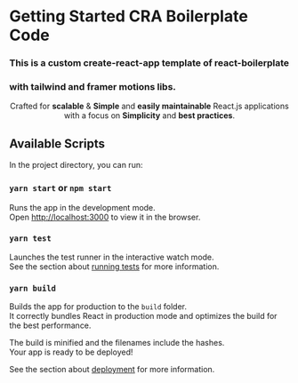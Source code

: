 # Getting Started CRA Boilerplate Code

### This is a custom create-react-app template of react-boilerplate
### with tailwind and framer motions libs.

<div align="center" >Crafted for <strong>scalable</strong> & <strong>Simple</strong> and <strong>easily maintainable</strong> React.js applications <br /> 
with a focus on  
<strong>Simplicity</strong> and <strong>best practices</strong>.
</div>


## Available Scripts

In the project directory, you can run:

### `yarn start` or `npm start`

Runs the app in the development mode.\
Open [http://localhost:3000](http://localhost:3000) to view it in the browser.


### `yarn test`

Launches the test runner in the interactive watch mode.\
See the section about [running tests](https://facebook.github.io/create-react-app/docs/running-tests) for more information.

### `yarn build`

Builds the app for production to the `build` folder.\
It correctly bundles React in production mode and optimizes the build for the best performance.

The build is minified and the filenames include the hashes.\
Your app is ready to be deployed!

See the section about [deployment](https://facebook.github.io/create-react-app/docs/deployment) for more information.


